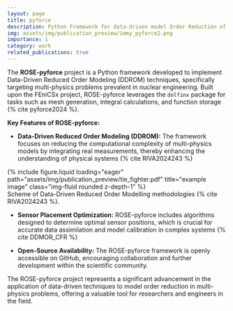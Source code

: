 ```yaml
---
layout: page
title: pyforce
description: Python Framework for data-driven model Order Reduction of multi-physiCs problEms
img: assets/img/publication_preview/immy_pyforce2.png
importance: 1
category: work
related_publications: true
---
```


The **ROSE-pyforce** project is a Python framework developed to implement Data-Driven Reduced Order Modeling (DDROM) techniques, specifically targeting multi-physics problems prevalent in nuclear engineering. Built upon the FEniCSx project, ROSE-pyforce leverages the `dolfinx` package for tasks such as mesh generation, integral calculations, and function storage {% cite pyforce2024 %}.

**Key Features of ROSE-pyforce:**

- **Data-Driven Reduced Order Modeling (DDROM):** The framework focuses on reducing the computational complexity of multi-physics models by integrating real measurements, thereby enhancing the understanding of physical systems {% cite RIVA2024243 %}

<div class="row">
    <div class="col-sm mt-3 mt-md-0">
        {% include figure.liquid loading="eager" path="assets/img/publication_preview/tie_fighter.pdf" title="example image" class="img-fluid rounded z-depth-1" %}
    </div>
</div>
<div class="caption">
    Scheme of Data-Driven Reduced Order Modelling methodologies {% cite RIVA2024243 %}.
</div>

- **Sensor Placement Optimization:** ROSE-pyforce includes algorithms designed to determine optimal sensor positions, which is crucial for accurate data assimilation and model calibration in complex systems {% cite DDMOR_CFR %}

- **Open-Source Availability:** The ROSE-pyforce framework is openly accessible on GitHub, encouraging collaboration and further development within the scientific community.

The ROSE-pyforce project represents a significant advancement in the application of data-driven techniques to model order reduction in multi-physics problems, offering a valuable tool for researchers and engineers in the field.

